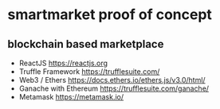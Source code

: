# smartmarket proof of concept


## blockchain based marketplace

- ReactJS https://reactjs.org
- Truffle Framework https://trufflesuite.com/
- Web3 / Ethers https://docs.ethers.io/ethers.js/v3.0/html/
- Ganache with Ethereum https://trufflesuite.com/ganache/
- Metamask https://metamask.io/
